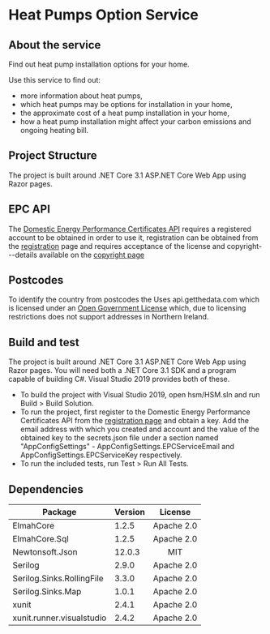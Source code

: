 # Heat Pumps Option Service

## About the service

Find out heat pump installation options for your home.

Use this service to find out:

* more information about heat pumps,
* which heat pumps may be options for installation in your home,
* the approximate cost of a heat pump installation in your home,
* how a heat pump installation might affect your carbon emissions and ongoing heating bill.


## Project Structure
The project is built around .NET Core 3.1 ASP.NET Core Web App using Razor pages.  


## EPC API
The [Domestic Energy Performance Certificates API][1] requires a registered
account to be obtained in order to use it, registration can be obtained from
the [registration][2] page and requires acceptance of the license and
copyright---details available on the [copyright page][3]

## Postcodes
To identify the country from postcodes the Uses api.getthedata.com which is
licensed under an [Open Government License][4] which, due to licensing
restrictions does not support addresses in Northern Ireland.


## Build and test

The project is built around .NET Core 3.1 ASP.NET Core Web App using Razor pages. You will need both a .NET Core 3.1 SDK and a program capable of building C#. Visual Studio 2019 provides both of these.

* To build the project with Visual Studio 2019, open hsm/HSM.sln and run Build > Build Solution.
* To run the project, first register to the Domestic Energy Performance Certificates API from the [registration page][2] and obtain a key. Add the email address with which you created and account and the value of the obtained key to the secrets.json file under a section named "AppConfigSettings" - AppConfigSettings.EPCServiceEmail and AppConfigSettings.EPCServiceKey respectively.
* To run the included tests, run Test > Run All Tests.

[1]: https://epc.opendatacommunities.org/docs/api/domestic (EPC API)
[2]: https://epc.opendatacommunities.org/#register (EPC registration)
[3]: https://epc.opendatacommunities.org/docs/copyright (Copyright)
[4]: http://www.nationalarchives.gov.uk/doc/open-government-licence/version/3/


## Dependencies

| Package                   |  Version       |  License          |
|---------------------------|:---------------|:-----------------:|
| ElmahCore                 |  1.2.5         |  Apache 2.0       | 
| ElmahCore.Sql             |  1.2.5         |  Apache 2.0       |
| Newtonsoft.Json           |  12.0.3        |  MIT              |
| Serilog                   |  2.9.0         |  Apache 2.0       |
| Serilog.Sinks.RollingFile |  3.3.0         |  Apache 2.0       |
| Serilog.Sinks.Map         |  1.0.1         |  Apache 2.0       |
| xunit                     |  2.4.1         |  Apache 2.0       |
| xunit.runner.visualstudio |  2.4.2         |  Apache 2.0       |




